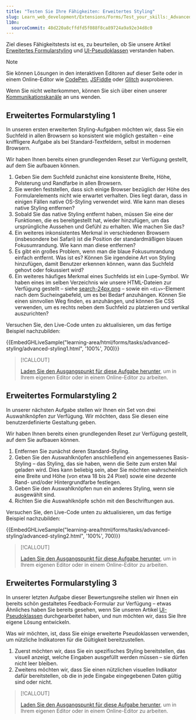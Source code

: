 ```yaml
---
title: "Testen Sie Ihre Fähigkeiten: Erweitertes Styling"
slug: Learn_web_development/Extensions/Forms/Test_your_skills:_Advanced_styling
l10n:
  sourceCommit: 48d220a8cffdfd5f088f8ca89724a9a92e34d8c0
---
```


Ziel dieses Fähigkeitstests ist es, zu beurteilen, ob Sie unsere Artikel [Erweitertes Formularstyling](/de/docs/Learn_web_development/Extensions/Forms/Advanced_form_styling) und [UI-Pseudoklassen](/de/docs/Learn_web_development/Extensions/Forms/UI_pseudo-classes) verstanden haben.

> [!NOTE]
> Sie können Lösungen in den interaktiven Editoren auf dieser Seite oder in einem Online-Editor wie [CodePen](https://codepen.io/), [JSFiddle](https://jsfiddle.net/) oder [Glitch](https://glitch.com/) ausprobieren.
>
> Wenn Sie nicht weiterkommen, können Sie sich über einen unserer [Kommunikationskanäle](/de/docs/MDN/Community/Communication_channels) an uns wenden.

## Erweitertes Formularstyling 1

In unseren ersten erweiterten Styling-Aufgaben möchten wir, dass Sie ein Suchfeld in allen Browsern so konsistent wie möglich gestalten – eine kniffligere Aufgabe als bei Standard-Textfeldern, selbst in modernen Browsern.

Wir haben Ihnen bereits einen grundlegenden Reset zur Verfügung gestellt, auf dem Sie aufbauen können.

1. Geben Sie dem Suchfeld zunächst eine konsistente Breite, Höhe, Polsterung und Randfarbe in allen Browsern.
2. Sie werden feststellen, dass sich einige Browser bezüglich der Höhe des Formularelements nicht wie erwartet verhalten. Dies liegt daran, dass in einigen Fällen native OS-Styling verwendet wird. Wie kann man dieses native Styling entfernen?
3. Sobald Sie das native Styling entfernt haben, müssen Sie eine der Funktionen, die es bereitgestellt hat, wieder hinzufügen, um das ursprüngliche Aussehen und Gefühl zu erhalten. Wie machen Sie das?
4. Ein weiteres inkonsistentes Merkmal in verschiedenen Browsern (insbesondere bei Safari) ist die Position der standardmäßigen blauen Fokusumrandung. Wie kann man diese entfernen?
5. Es gibt ein großes Problem, wenn man die blaue Fokusumrandung einfach entfernt. Was ist es? Können Sie irgendeine Art von Styling hinzufügen, damit Benutzer erkennen können, wann das Suchfeld gehovt oder fokussiert wird?
6. Ein weiteres häufiges Merkmal eines Suchfelds ist ein Lupe-Symbol. Wir haben eines im selben Verzeichnis wie unsere HTML-Dateien zur Verfügung gestellt – siehe [search-24px.png](https://github.com/mdn/learning-area/blob/main/html/forms/tasks/advanced-styling/search-24px.png) – sowie ein `<div>`-Element nach dem Sucheingabefeld, um es bei Bedarf anzuhängen. Können Sie einen sinnvollen Weg finden, es anzuhängen, und können Sie CSS verwenden, um es rechts neben dem Suchfeld zu platzieren und vertikal auszurichten?

Versuchen Sie, den Live-Code unten zu aktualisieren, um das fertige Beispiel nachzubilden:

{{EmbedGHLiveSample("learning-area/html/forms/tasks/advanced-styling/advanced-styling1.html", '100%', 700)}}

> [!CALLOUT]
>
> [Laden Sie den Ausgangspunkt für diese Aufgabe herunter](https://github.com/mdn/learning-area/blob/main/html/forms/tasks/advanced-styling/advanced-styling1-download.html), um in Ihrem eigenen Editor oder in einem Online-Editor zu arbeiten.

## Erweitertes Formularstyling 2

In unserer nächsten Aufgabe stellen wir Ihnen ein Set von drei Auswahlknöpfen zur Verfügung. Wir möchten, dass Sie diesen eine benutzerdefinierte Gestaltung geben.

Wir haben Ihnen bereits einen grundlegenden Reset zur Verfügung gestellt, auf dem Sie aufbauen können.

1. Entfernen Sie zunächst deren Standard-Styling.
2. Geben Sie den Auswahlknöpfen anschließend ein angemessenes Basis-Styling – das Styling, das sie haben, wenn die Seite zum ersten Mal geladen wird. Dies kann beliebig sein, aber Sie möchten wahrscheinlich eine Breite und Höhe (von etwa 18 bis 24 Pixel) sowie eine dezente Rand- und/oder Hintergrundfarbe festlegen.
3. Geben Sie den Auswahlknöpfen nun ein anderes Styling, wenn sie ausgewählt sind.
4. Richten Sie die Auswahlknöpfe schön mit den Beschriftungen aus.

Versuchen Sie, den Live-Code unten zu aktualisieren, um das fertige Beispiel nachzubilden:

{{EmbedGHLiveSample("learning-area/html/forms/tasks/advanced-styling/advanced-styling2.html", '100%', 700)}}

> [!CALLOUT]
>
> [Laden Sie den Ausgangspunkt für diese Aufgabe herunter](https://github.com/mdn/learning-area/blob/main/html/forms/tasks/advanced-styling/advanced-styling2-download.html), um in Ihrem eigenen Editor oder in einem Online-Editor zu arbeiten.

## Erweitertes Formularstyling 3

In unserer letzten Aufgabe dieser Bewertungsreihe stellen wir Ihnen ein bereits schön gestaltetes Feedback-Formular zur Verfügung – etwas Ähnliches haben Sie bereits gesehen, wenn Sie unseren Artikel [UI-Pseudoklassen](/de/docs/Learn_web_development/Extensions/Forms/UI_pseudo-classes) durchgearbeitet haben, und nun möchten wir, dass Sie Ihre eigene Lösung entwickeln.

Was wir möchten, ist, dass Sie einige erweiterte Pseudoklassen verwenden, um nützliche Indikatoren für die Gültigkeit bereitzustellen.

1. Zuerst möchten wir, dass Sie ein spezifisches Styling bereitstellen, das visuell anzeigt, welche Eingaben ausgefüllt werden müssen – sie dürfen nicht leer bleiben.
2. Zweitens möchten wir, dass Sie einen nützlichen visuellen Indikator dafür bereitstellen, ob die in jede Eingabe eingegebenen Daten gültig sind oder nicht.

> [!CALLOUT]
>
> [Laden Sie den Ausgangspunkt für diese Aufgabe herunter](https://github.com/mdn/learning-area/blob/main/html/forms/tasks/advanced-styling/advanced-styling3-download.html), um in Ihrem eigenen Editor oder in einem Online-Editor zu arbeiten.
